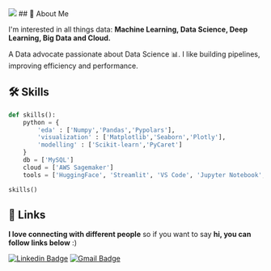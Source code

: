 <img src="https://github.com/umeshxbhp/umeshxbhp/blob/9734c776015d1843a7aa802f006e213cbf383d42/github%20header.png" >
## 🚀 About Me

I'm interested in all things data: **Machine Learning, Data Science, Deep Learning, Big Data and Cloud.**

A Data advocate passionate about Data Science 📊. I like building pipelines, improving efficiency and performance. 


## 🛠 Skills

```python :
def skills():
    python = {
        'eda' : ['Numpy','Pandas','Pypolars'],
        'visualization' : ['Matplotlib','Seaborn','Plotly'],
        'modelling' : ['Scikit-learn','PyCaret']
    }
    db = ['MySQL']
    cloud = ['AWS Sagemaker']
    tools = ['HuggingFace', 'Streamlit', 'VS Code', 'Jupyter Notebook', 'Jupyter Lab', 'Google Colab']

skills()
```
## 🔗 Links

**I love connecting with different people** so if you want to say **hi, you can follow links below** :)

[![Linkedin Badge](https://img.shields.io/badge/-LinkedIn-blue?style=flat-square&logo=Linkedin&logoColor=white&link=)](https://www.linkedin.com/in/abhinav-dubey-26823316a/) 
[![Gmail Badge](https://img.shields.io/badge/-Gmail-c14438?style=flat-square&logo=Gmail&logoColor=white&link=mailto:dubey.abhinav76@gmail.com)](mailto:umeshchandake.ml@gmail.com)
